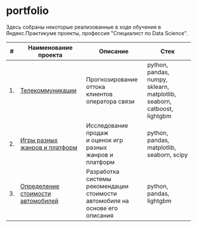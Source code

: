 # portfolio
Здесь собраны некоторые реализованные в ходе обучения в Яндекс.Практикуме проекты, профессия "Специалист по Data Science".

| #    | Наименование проекта                | Описание                                                     | Стек                                                         |
| ---- | ------------------------------------------------------------ | ------------------------------------------------------------ | ------------------------------------------------------------ |
| 1.   | [Телекоммуникации](ссылка_на_гитхабе) | Прогнозирование оттока <br/> клиентов оператора связи | python, pandas, numpy, sklearn, matplotlib, seaborn, catboost, lightgbm       |
| 2.   | [Игры разных жанров и платформ](ссылка_на_гитхабе) | Исследование продаж <br/> и оценок игр разных <br/> жанров и платформ | python, pandas, matplotlib, seaborn, scipy       |
| 3.   | [Определение стоимости автомобилей](ссылка_на_гитхабе) | Разработка системы<br/>  рекомендации стоимости <br/> автомобиля на основе его описания | python, pandas, lightgbm       |
